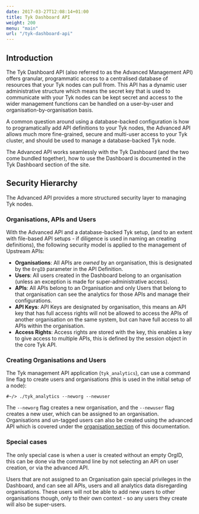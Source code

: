 ```yaml
---
date: 2017-03-27T12:08:14+01:00
title: Tyk Dashboard API
weight: 200
menu: "main"
url: "/tyk-dashboard-api"
---
```


## <a name="introduction"></a> Introduction

The Tyk Dashboard API (also referred to as the Advanced Management API) offers granular, programmatic access to a centralised database of resources that your Tyk nodes can pull from. This API has a dynamic user administrative structure which means the secret key that is used to communicate with your Tyk nodes can be kept secret and access to the wider management functions can be handled on a user-by-user and organisation-by-organisation basis.

A common question around using a database-backed configuration is how to programatically add API definitions to your Tyk nodes, the Advanced API allows much more fine-grained, secure and multi-user access to your Tyk cluster, and should be used to manage a database-backed Tyk node.

The Advanced API works seamlessly with the Tyk Dashboard (and the two come bundled together), how to use the Dashboard is documented in the Tyk Dashboard section of the site.

## <a name="security-hierarchy"></a> Security Hierarchy

The Advanced API provides a more structured security layer to managing Tyk nodes.

### Organisations, APIs and Users

With the Advanced API and a database-backed Tyk setup, (and to an extent with file-based API setups - if diligence is used in naming an creating definitions), the following security model is applied to the management of Upstream APIs:

* **Organisations**: All APIs are *owned* by an organisation, this is designated by the `OrgID` parameter in the API Definition.
* **Users**: All users created in the Dashboard belong to an organisation (unless an exception is made for super-administrative access).
* **APIs**: All APIs belong to an Organisation and only Users that belong to that organisation can see the analytics for those APIs and manage their configurations.
* **API Keys**: API Keys are designated by organisation, this means an API key that has full access rights will not be allowed to access the APIs of another organisation on the same system, but can have full access to all APIs within the organisation.
* **Access Rights**: Access rights are stored with the key, this enables a key to give access to multiple APIs, this is defined by the session object in the core Tyk API.

### Creating Organisations and Users

The Tyk management API application (`tyk_analytics`), can use a command line flag to create users and organisations (this is used in the initial setup of a node):

``
    #~/> ./tyk_analytics --neworg --newuser 
``

The `--neworg` flag creates a new organisation, and the `--newuser` flag creates a new user, which can be assigned to an organisation. Organisations and un-tagged users can also be created using the advanced API which is covered under the [organisation section][1] of this documentation.

### Special cases

The only special case is when a user is created without an empty OrgID, this can be done via the command line by not selecting an API on user creation, or via the advanced API.

Users that are not assigned to an Organisation gain special privileges in the Dashboard, and can see all APIs, users and all analytics data disregarding organisations. These users will not be able to add new users to other organisations though, only to their own context - so any users they create will also be super-users.

 [1]: /docs/dashboard-admin-api/organisations/

